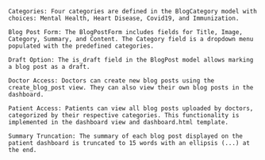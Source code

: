     Categories: Four categories are defined in the BlogCategory model with choices: Mental Health, Heart Disease, Covid19, and Immunization.

    Blog Post Form: The BlogPostForm includes fields for Title, Image, Category, Summary, and Content. The Category field is a dropdown menu populated with the predefined categories.

    Draft Option: The is_draft field in the BlogPost model allows marking a blog post as a draft.

    Doctor Access: Doctors can create new blog posts using the create_blog_post view. They can also view their own blog posts in the dashboard.

    Patient Access: Patients can view all blog posts uploaded by doctors, categorized by their respective categories. This functionality is implemented in the dashboard view and dashboard.html template.

    Summary Truncation: The summary of each blog post displayed on the patient dashboard is truncated to 15 words with an ellipsis (...) at the end.